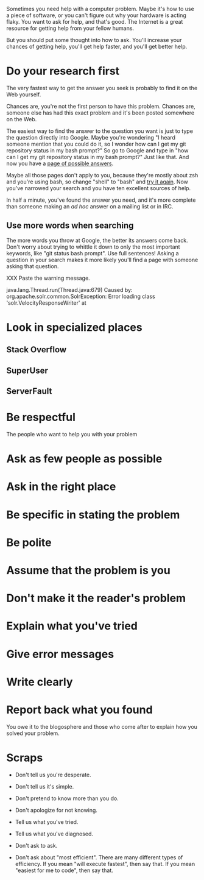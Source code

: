 Sometimes you need help with a computer problem.  Maybe it's how
to use a piece of software, or you can't figure out why your hardware
is acting flaky.  You want to ask for help, and that's good.  The
Internet is a great resource for getting help from your fellow
humans.

But you should put some thought into how to ask.  You'll increase
your chances of getting help, you'll get help faster, and you'll
get better help.

# Do your research first

The very fastest way to get the answer you seek is probably to find
it on the Web yourself.

Chances are, you're not the first person to have this problem.
Chances are, someone else has had this exact problem and it's been
posted somewhere on the Web.

The easiest way to find the answer to the question you want is just
to type the question directly into Google.  Maybe you're wondering
"I heard someone mention that you could do it, so I wonder how can
I get my git repository status in my bash prompt?"  So go to Google
and type in "how can I get my git repository status in my bash
prompt?"  Just like that.  And now you have a
[page of possible answers][git-shell].


Maybe all those pages don't apply to you, because they're mostly
about zsh and you're using bash, so change "shell" to "bash" and
[try it again][git-bash].  Now you've narrowed your search and you
have ten excellent sources of help.

[git-shell]: https://www.google.com/search?q=how+can+I+get+my+git+repository+status+in+my+shell+prompt%3F
[git-bash]: https://www.google.com/search?q=how+can+I+get+my+git+repository+status+in+my+bash+prompt%3F

In half a minute, you've found the answer you need, and it's more
complete than someone making an *ad hoc* answer on a mailing list
or in IRC.

## Use more words when searching

The more words you throw at Google, the better its answers come
back.  Don't worry about trying to whittle it down to only the most
important keywords, like "git status bash prompt".  Use full
sentences!  Asking a question in your search makes it more likely
you'll find a page with someone asking that question.

XXX Paste the warning message.

java.lang.Thread.run(Thread.java:679) Caused by: org.apache.solr.common.SolrException: Error loading class 'solr.VelocityResponseWriter' at 

# Look in specialized places

## Stack Overflow

## SuperUser

## ServerFault

# Be respectful

The people who want to help you with your problem 

# Ask as few people as possible

# Ask in the right place

# Be specific in stating the problem

# Be polite

# Assume that the problem is you

# Don't make it the reader's problem

# Explain what you've tried

# Give error messages

# Write clearly

# Report back what you found

You owe it to the blogosphere and those who come after to explain
how you solved your problem.

# Scraps

* Don't tell us you're desperate.

* Don't tell us it's simple.

* Don't pretend to know more than you do.

* Don't apologize for not knowing.

* Tell us what you've tried.

* Tell us what you've diagnosed.

* Don't ask to ask.

* Don't ask about "most efficient".  There are many different types of efficiency.  If you mean "will execute fastest", then say that.  If you mean "easiest for me to code", then say that.
